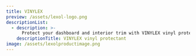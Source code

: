 ```yaml
---
title: VINYLEX
preview: /assets/lexol-logo.png
descriptionList:
  - description: >-
      Protect your dashboard and interior trim with VINYLEX vinyl protectant. It keeps plastic components of your vehicle flexible and protected from UV rays.  Unlike other popular products on the market, Vinylex does not contain alcohol!  Products with alcohol may leave your interior shiny, but will cause the plastic to become dried, brittle and more likely to crack.
    descriptionTitle: VINYLEX vinyl protectant
image: /assets/lexolproductimage.png
---
```


